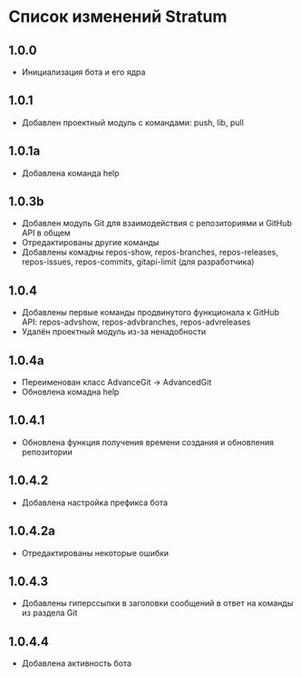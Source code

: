 # Список изменений Stratum

## 1.0.0

* Инициализация бота и его ядра

## 1.0.1

* Добавлен проектный модуль с командами: push, lib, pull

## 1.0.1a

* Добавлена команда help

## 1.0.3b

* Добавлен модуль Git для взаимодействия с репозиториями и GitHub API в общем
* Отредактированы другие команды
* Добавлены комадны repos-show, repos-branches, repos-releases, repos-issues, repos-commits, gitapi-limit (для разработчика)

## 1.0.4

* Добавлены первые команды продвинутого функционала к GitHub API: repos-advshow, repos-advbranches, repos-advreleases
* Удалён проектный модуль из-за ненадобности

## 1.0.4a

* Переименован класс AdvanceGit -> AdvancedGit
* Обновлена комадна help

## 1.0.4.1

* Обновлена функция получения времени создания и обновления репозитории

## 1.0.4.2

* Добавлена настройка префикса бота

## 1.0.4.2a

* Отредактированы некоторые ошибки

## 1.0.4.3

* Добавлены гиперссылки в заголовки сообщений в ответ на команды из раздела Git

## 1.0.4.4

* Добавлена активность бота